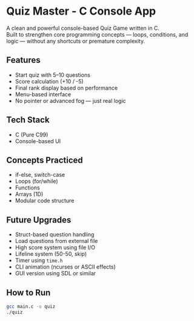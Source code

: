 # Quiz Master - C Console App

A clean and powerful console-based Quiz Game written in C.  
Built to strengthen core programming concepts — loops, conditions, and logic — without any shortcuts or premature complexity.

## Features

- Start quiz with 5–10 questions
- Score calculation (+10 / -5)
- Final rank display based on performance
- Menu-based interface
- No pointer or advanced fog — just real logic

##  Tech Stack

- C (Pure C99)
- Console-based UI

##  Concepts Practiced

- if-else, switch-case
- Loops (for/while)
- Functions
- Arrays (1D)
- Modular code structure

## Future Upgrades

- Struct-based question handling
- Load questions from external file
- High score system using file I/O
- Lifeline system (50-50, skip)
- Timer using `time.h`
- CLI animation (ncurses or ASCII effects)
- GUI version using SDL or similar

##  How to Run

```bash
gcc main.c -o quiz
./quiz
